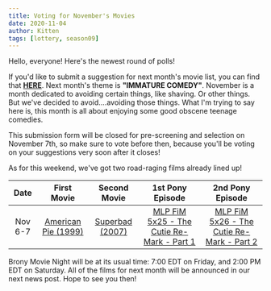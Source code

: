 ```yaml
---
title: Voting for November's Movies
date: 2020-11-04
author: Kitten
tags: [lottery, season09]
---
```


Hello, everyone!  Here's the newest round of polls!

If you'd like to submit a suggestion for next month's movie list, you can find that **[HERE][lotto]**. Next month's theme is **"IMMATURE COMEDY"**.  November is a month dedicated to avoiding certain things, like shaving.  Or other things.  But we've decided to avoid....avoiding those things.  What I'm trying to say here is, this month is all about enjoying some good obscene teenage comedies.

This submission form will be closed for pre-screening and selection on November 7th, so make sure to vote before then, because you'll be voting on your suggestions very soon after it closes!

As for this weekend, we've got two road-raging films already lined up!

| Date | First Movie | Second Movie | 1st Pony Episode | 2nd Pony Episode |
| :----------: | :---------------: | :---------------: | :---------------: | :---------------: | 
| Nov 6-7 | [American Pie (1999)][m1] | [Superbad (2007)][m2] | [MLP FiM 5x25 - The Cutie Re-Mark - Part 1][p1] | [MLP FiM 5x26 - The Cutie Re-Mark - Part 2][p2] |

Brony Movie Night will be at its usual time: 7:00 EDT on Friday, and 2:00 PM EDT on Saturday.  All of the films for next month will be announced in our next news post.  Hope to see you then!

[lotto]: https://docs.google.com/forms/d/e/1FAIpQLSdeOEgjbSPqaCpQV_FWiMhbDjyFnYp2ef1wWiNoOWFo8ySOOQ/viewform
[m1]: https://www.imdb.com/title/tt0163651/
[m2]: https://www.imdb.com/title/tt0829482/
[p1]: https://www.imdb.com/title/tt4534344/
[p2]: https://www.imdb.com/title/tt4534346/
